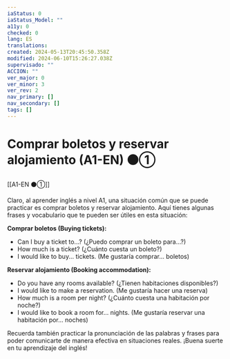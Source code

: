 ```yaml
---
iaStatus: 0
iaStatus_Model: ""
a11y: 0
checked: 0
lang: ES
translations: 
created: 2024-05-13T20:45:50.358Z
modified: 2024-06-10T15:26:27.038Z
supervisado: ""
ACCION: ""
ver_major: 0
ver_minor: 3
ver_rev: 2
nav_primary: []
nav_secondary: []
tags: []
---
```

# Comprar boletos y reservar alojamiento (A1-EN) ⚫①

[[A1-EN ⚫①]]

Claro, al aprender inglés a nivel A1, una situación común que se puede practicar es comprar boletos y reservar alojamiento. Aquí tienes algunas frases y vocabulario que te pueden ser útiles en esta situación:

**Comprar boletos (Buying tickets):**
- Can I buy a ticket to...? (¿Puedo comprar un boleto para...?)
- How much is a ticket? (¿Cuánto cuesta un boleto?)
- I would like to buy... tickets. (Me gustaría comprar... boletos)

**Reservar alojamiento (Booking accommodation):**
- Do you have any rooms available? (¿Tienen habitaciones disponibles?)
- I would like to make a reservation. (Me gustaría hacer una reserva)
- How much is a room per night? (¿Cuánto cuesta una habitación por noche?)
- I would like to book a room for... nights. (Me gustaría reservar una habitación por... noches)

Recuerda también practicar la pronunciación de las palabras y frases para poder comunicarte de manera efectiva en situaciones reales. ¡Buena suerte en tu aprendizaje del inglés!
